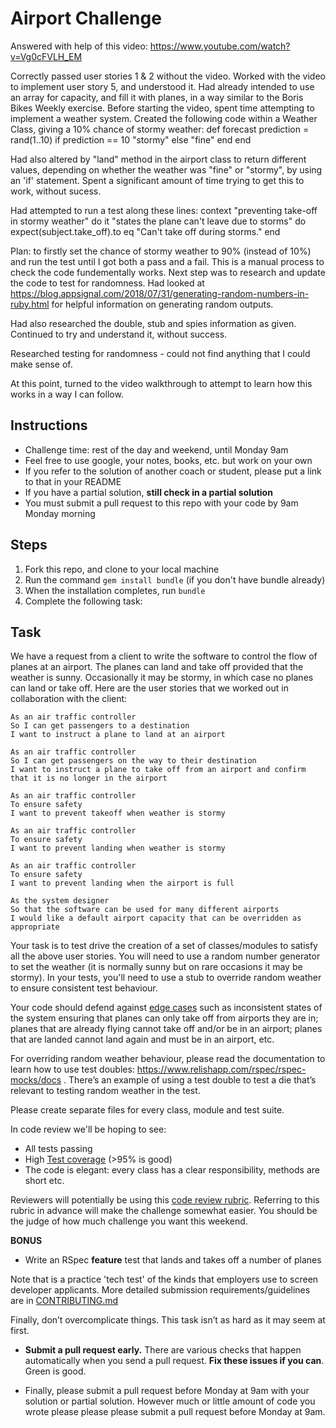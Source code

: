 Airport Challenge
=================

Answered with help of this video: https://www.youtube.com/watch?v=Vg0cFVLH_EM

Correctly passed user stories 1 & 2 without the video. Worked with the video to implement user story 5, and understood it.
Had already intended to use an array for capacity, and fill it with planes, in a way similar to the Boris Bikes Weekly
exercise. 
Before starting the video, spent time attempting to implement a weather system. Created the following code within
a Weather Class, giving a 10% chance of stormy weather:
def forecast
  prediction = rand(1..10)
  if prediction == 10
    "stormy"
  else
    "fine"
  end
end

 Had also altered by "land" method in the airport class to return different values, depending on whether the weather
 was "fine" or "stormy", by using an 'if' statement. Spent a significant amount of time trying to get this to work,
 without sucess.

Had attempted to run a test along these lines:
context "preventing take-off in stormy weather" do
it "states the plane can't leave due to storms" do
  expect(subject.take_off).to eq "Can't take off during storms."
  end

Plan: to firstly set the chance of stormy weather to 90% (instead of 10%) and run the test until I got both a pass
and a fail. This is a manual process to check the code fundementally works. Next step was to research and update
the code to test for randomness. Had looked at https://blog.appsignal.com/2018/07/31/generating-random-numbers-in-ruby.html
for helpful information on generating random outputs.

Had also researched the double, stub and spies information as given. Continued to try and understand it, without success.

Researched testing for randomness - could not find anything that I could make sense of. 

At this point, turned to the video walkthrough to attempt to learn how this works in a way I can follow. 

Instructions
---------

* Challenge time: rest of the day and weekend, until Monday 9am
* Feel free to use google, your notes, books, etc. but work on your own
* If you refer to the solution of another coach or student, please put a link to that in your README
* If you have a partial solution, **still check in a partial solution**
* You must submit a pull request to this repo with your code by 9am Monday morning

Steps
-------

1. Fork this repo, and clone to your local machine
2. Run the command `gem install bundle` (if you don't have bundle already)
3. When the installation completes, run `bundle`
4. Complete the following task:

Task
-----

We have a request from a client to write the software to control the flow of planes at an airport. The planes can land and take off provided that the weather is sunny. Occasionally it may be stormy, in which case no planes can land or take off.  Here are the user stories that we worked out in collaboration with the client:

```
As an air traffic controller 
So I can get passengers to a destination 
I want to instruct a plane to land at an airport

As an air traffic controller 
So I can get passengers on the way to their destination 
I want to instruct a plane to take off from an airport and confirm that it is no longer in the airport

As an air traffic controller 
To ensure safety 
I want to prevent takeoff when weather is stormy 

As an air traffic controller 
To ensure safety 
I want to prevent landing when weather is stormy 

As an air traffic controller 
To ensure safety 
I want to prevent landing when the airport is full 

As the system designer
So that the software can be used for many different airports
I would like a default airport capacity that can be overridden as appropriate
```

Your task is to test drive the creation of a set of classes/modules to satisfy all the above user stories. You will need to use a random number generator to set the weather (it is normally sunny but on rare occasions it may be stormy). In your tests, you'll need to use a stub to override random weather to ensure consistent test behaviour.

Your code should defend against [edge cases](http://programmers.stackexchange.com/questions/125587/what-are-the-difference-between-an-edge-case-a-corner-case-a-base-case-and-a-b) such as inconsistent states of the system ensuring that planes can only take off from airports they are in; planes that are already flying cannot take off and/or be in an airport; planes that are landed cannot land again and must be in an airport, etc.

For overriding random weather behaviour, please read the documentation to learn how to use test doubles: https://www.relishapp.com/rspec/rspec-mocks/docs . There’s an example of using a test double to test a die that’s relevant to testing random weather in the test.

Please create separate files for every class, module and test suite.

In code review we'll be hoping to see:

* All tests passing
* High [Test coverage](https://github.com/makersacademy/course/blob/master/pills/test_coverage.md) (>95% is good)
* The code is elegant: every class has a clear responsibility, methods are short etc. 

Reviewers will potentially be using this [code review rubric](docs/review.md).  Referring to this rubric in advance will make the challenge somewhat easier.  You should be the judge of how much challenge you want this weekend.

**BONUS**

* Write an RSpec **feature** test that lands and takes off a number of planes

Note that is a practice 'tech test' of the kinds that employers use to screen developer applicants.  More detailed submission requirements/guidelines are in [CONTRIBUTING.md](CONTRIBUTING.md)

Finally, don’t overcomplicate things. This task isn’t as hard as it may seem at first.

* **Submit a pull request early.**  There are various checks that happen automatically when you send a pull request.  **Fix these issues if you can**.  Green is good.

* Finally, please submit a pull request before Monday at 9am with your solution or partial solution.  However much or little amount of code you wrote please please please submit a pull request before Monday at 9am.
